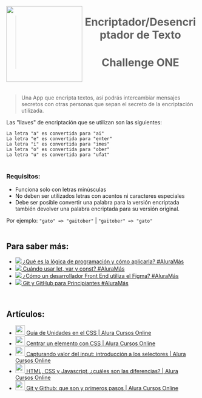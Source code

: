 <a href="https://www.aluracursos.com/?gclid=Cj0KCQiAtvSdBhD0ARIsAPf8oNkNDV1JY1TMuI1RAyXhI1vuyR-rOMjV8nLxElHwKbmcdRwRgxL1rg8aAqcDEALw_wcB"><img align="left"  src="https://www.oracle.com/a/ocom/img/rc56-customerlogo-alura-latam.png" width="200"/></a>

> <h1 align="center">Encriptador/Desencriptador de Texto</h1>
> <h1 align="center"> Challenge ONE</h1> 
<br><br>

> Una App que encripta textos, así podrás intercambiar mensajes secretos con otras personas que sepan el secreto de la encriptación utilizada.

Las "llaves" de encriptación que se utilizan son las siguientes:

``` La letra "a" es convertida para "ai" ``` <br>
``` La letra "e" es convertida para "enter" ``` <br>
``` La letra "i" es convertida para "imes" ``` <br>
``` La letra "o" es convertida para "ober" ``` <br>
``` La letra "u" es convertida para "ufat" ``` <br><br>

### __Requisitos:__
- Funciona solo con letras minúsculas
- No deben ser utilizados letras con acentos ni caracteres especiales
- Debe ser posible convertir una palabra para la versión encriptada también devolver una palabra encriptada para su versión original.

Por ejemplo:
``` "gato" => "gaitober" ``` | ``` "gaitober" => "gato" ``` <br><br>

## Para saber más: 

<ul>
<li><a href="https://www.youtube.com/watch?v=3W983Q2NzRI" target="_blank" rel="noreferrer ugc nofollow" class="atlaskit-smart-link"><div class="js-react-root"><span class="loader-wrapper"><span><span aria-expanded="false" aria-haspopup="true"><a href="https://www.youtube.com/watch?v=3W983Q2NzRI" tabindex="0" role="button" data-testid="inline-card-resolved-view" class="css-1llm9d6"><span class="css-1awfwlv"><span class="css-1n3444m"><span class="css-w2w4jx"></span><img class="smart-link-icon css-qq5phv" src="https://www.youtube.com/s/desktop/a98f809d/img/favicon_32x32.png" data-testid="inline-card-icon-and-title-image"></span><span class="smart-link-title-wrapper css-0"> ¿Qué es la lógica de programación y cómo aplicarla? #AluraMás</span></span></a></span></span></span></div></a></li>
<li><a href="https://www.youtube.com/watch?v=PztCEdIJITY" target="_blank" rel="noreferrer ugc nofollow" class="atlaskit-smart-link"><div class="js-react-root"><span class="loader-wrapper"><span><span aria-expanded="false" aria-haspopup="true"><a href="https://www.youtube.com/watch?v=PztCEdIJITY" tabindex="0" role="button" data-testid="inline-card-resolved-view" class="css-1llm9d6"><span class="css-1awfwlv"><span class="css-1n3444m"><span class="css-w2w4jx"></span><img class="smart-link-icon css-qq5phv" src="https://www.youtube.com/s/desktop/a98f809d/img/favicon_32x32.png" data-testid="inline-card-icon-and-title-image"></span><span class="smart-link-title-wrapper css-0"> Cuándo usar let, var y const? #AluraMás</span></span></a></span></span></span></div></a></li>
<li><a href="https://www.youtube.com/watch?v=UuAX5azcvDQ" target="_blank" rel="noreferrer ugc nofollow" class="atlaskit-smart-link"><div class="js-react-root"><span class="loader-wrapper"><span><span aria-expanded="false" aria-haspopup="true"><a href="https://www.youtube.com/watch?v=UuAX5azcvDQ" tabindex="0" role="button" data-testid="inline-card-resolved-view" class="css-1llm9d6"><span class="css-1awfwlv"><span class="css-1n3444m"><span class="css-w2w4jx"></span><img class="smart-link-icon css-qq5phv" src="https://www.youtube.com/s/desktop/a98f809d/img/favicon_32x32.png" data-testid="inline-card-icon-and-title-image"></span><span class="smart-link-title-wrapper css-0"> ¿Cómo un desarrollador Front End utiliza el Figma? #AluraMás</span></span></a></span></span></span></div></a></li>
<li><a href="https://www.youtube.com/watch?v=-LmFK6skG7s&amp;t=3s" target="_blank" rel="noreferrer ugc nofollow" class="atlaskit-smart-link"><div class="js-react-root"><span class="loader-wrapper"><span><span aria-expanded="false" aria-haspopup="true"><a href="https://www.youtube.com/watch?v=-LmFK6skG7s&amp;t=3s" tabindex="0" role="button" data-testid="inline-card-resolved-view" class="css-1llm9d6"><span class="css-1awfwlv"><span class="css-1n3444m"><span class="css-w2w4jx"></span><img class="smart-link-icon css-qq5phv" src="https://www.youtube.com/s/desktop/a98f809d/img/favicon_32x32.png" data-testid="inline-card-icon-and-title-image"></span><span class="smart-link-title-wrapper css-0"> Git y GitHub para Principiantes #AluraMás</span></span></a></span></span></span></div></a></li>
</ul><br>

## Artículos:
<div>
<ul dir="auto">
  <li><a href="https://www.aluracursos.com/blog/guia-de-unidades-en-css" target="_blank" rel="noreferrer ugc nofollow" class="atlaskit-smart-link"><div class="js-react-root"><span class="loader-wrapper"><span><span aria-expanded="false" aria-haspopup="true"><a href="https://www.aluracursos.com/blog/guia-de-unidades-en-css" tabindex="0" role="button" data-testid="inline-card-resolved-view" class="css-1llm9d6"><span class="css-1awfwlv"><span class="css-1n3444m"><span class="css-w2w4jx"></span><img class="smart-link-icon css-qq5phv" width="25" src="https://www.aluracursos.com/assets/favicon.1647533644.ico" data-testid="inline-card-icon-and-title-image"></span><span class="smart-link-title-wrapper css-0"> Guía de Unidades en el CSS | Alura Cursos Online</span></span></a></span></span></span></div></a></li>

  <li><a href="https://www.aluracursos.com/blog/centrar-un-elemento-con-css" target="_blank" rel="noreferrer ugc nofollow" class="atlaskit-smart-link"><div class="js-react-root"><span class="loader-wrapper"><span><span aria-expanded="false" aria-haspopup="true"><a href="https://www.aluracursos.com/blog/centrar-un-elemento-con-css" tabindex="0" role="button" data-testid="inline-card-resolved-view" class="css-1llm9d6"><span class="css-1awfwlv"><span class="css-1n3444m"><span class="css-w2w4jx"></span><img class="smart-link-icon css-qq5phv" width="25" src="https://www.aluracursos.com/assets/favicon.1647533644.ico" data-testid="inline-card-icon-and-title-image"></span><span class="smart-link-title-wrapper css-0"> Centrar un elemento con CSS | Alura Cursos Online</span></span></a></span></span></span></div></a></li>

  <li><a href="https://www.aluracursos.com/blog/capturando-valor-del-input-introduccion-a-los-selectores" target="_blank" rel="noreferrer ugc nofollow" class="atlaskit-smart-link"><div class="js-react-root"><span class="loader-wrapper"><span><span aria-expanded="false" aria-haspopup="true"><a href="https://www.aluracursos.com/blog/capturando-valor-del-input-introduccion-a-los-selectores" tabindex="0" role="button" data-testid="inline-card-resolved-view" class="css-1llm9d6"><span class="css-1awfwlv"><span class="css-1n3444m"><span class="css-w2w4jx"></span><img class="smart-link-icon css-qq5phv" width="25" src="https://www.aluracursos.com/assets/favicon.1647533644.ico" data-testid="inline-card-icon-and-title-image"></span><span class="smart-link-title-wrapper css-0"> Capturando valor del input: introducción a los selectores | Alura Cursos Online</span></span></a></span></span></span></div></a></li>
 
  <li><a href="https://www.aluracursos.com/blog/html-css-javascript-cuales-son-las-diferencias" target="_blank" rel="noreferrer ugc nofollow" class="atlaskit-smart-link"><div class="js-react-root"><span class="loader-wrapper"><span><span aria-expanded="false" aria-haspopup="true"><a href="https://www.aluracursos.com/blog/html-css-javascript-cuales-son-las-diferencias" tabindex="0" role="button" data-testid="inline-card-resolved-view" class="css-1llm9d6"><span class="css-1awfwlv"><span class="css-1n3444m"><span class="css-w2w4jx"></span><img class="smart-link-icon css-qq5phv" width="25" src="https://www.aluracursos.com/assets/favicon.1647533644.ico" data-testid="inline-card-icon-and-title-image"></span><span class="smart-link-title-wrapper css-0"> HTML, CSS y Javascript, ¿cuáles son las diferencias? | Alura Cursos Online</span></span></a></span></span></span></div></a></li>

  <li><a href="https://www.aluracursos.com/blog/git-y-github-que-son-y-primeros-pasos" target="_blank" rel="noreferrer ugc nofollow" class="atlaskit-smart-link"><div class="js-react-root"><span class="loader-wrapper"><span><span aria-expanded="false" aria-haspopup="true"><a href="https://www.aluracursos.com/blog/git-y-github-que-son-y-primeros-pasos" tabindex="0" role="button" data-testid="inline-card-resolved-view" class="css-1llm9d6"><span class="css-1awfwlv"><span class="css-1n3444m"><span class="css-w2w4jx"></span><img class="smart-link-icon css-qq5phv" width="25" src="https://www.aluracursos.com/assets/favicon.1647533644.ico" data-testid="inline-card-icon-and-title-image"></span><span class="smart-link-title-wrapper css-0"> Git y Github: que son y primeros pasos | Alura Cursos Online</span></span></a></span></span></span></div></a></li>
  </ul>
  <!--<img align="right" src="https://user-images.githubusercontent.com/103906625/212557048-0d50d7ba-5b74-4eb9-a550-5bc74395baeb.png" width="250px"/>-->
</div>
